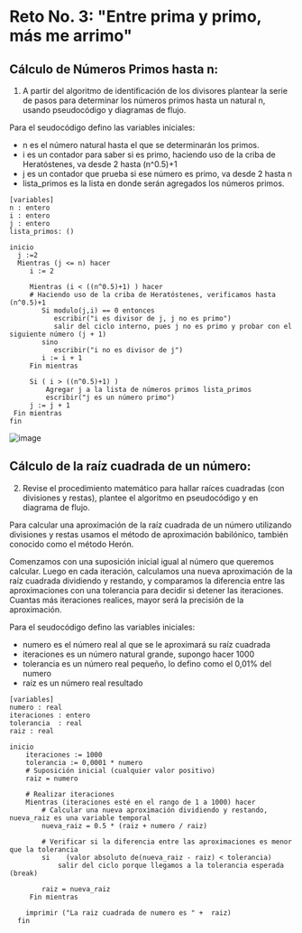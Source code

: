 # Reto No. 3: "Entre prima y primo, más me arrimo"

## Cálculo de Números Primos hasta n: 

1.  A partir del algoritmo de identificación de los divisores plantear la serie de pasos para determinar los números primos hasta un natural n, usando pseudocódigo y diagramas de flujo.

Para el seudocódigo defino las variables iniciales:
 - n es el número natural hasta el que se determinarán los primos.
 - i es un contador para saber si es primo, haciendo uso de la criba de Heratóstenes, va desde 2 hasta (n^0.5)+1
 - j es un contador que prueba si ese número es primo, va desde 2 hasta n
 - lista_primos es la lista en donde serán agregados los números primos.

```pseudocode
[variables]
n : entero    
i : entero    
j : entero
lista_primos: ()  

inicio
  j :=2
  Mientras (j <= n) hacer
     i := 2
 
     Mientras (i < ((n^0.5)+1) ) hacer
     # Haciendo uso de la criba de Heratóstenes, verificamos hasta (n^0.5)+1
        Si modulo(j,i) == 0 entonces
           escribir("i es divisor de j, j no es primo")
           salir del ciclo interno, pues j no es primo y probar con el siguiente número (j + 1) 
        sino
           escribir("i no es divisor de j")
        i := i + 1
     Fin mientras

     Si ( i > ((n^0.5)+1) )
         Agregar j a la lista de números primos lista_primos
         escribir("j es un número primo")
     j := j + 1
 Fin mientras
fin
```
![image](https://github.com/jeriosv/reto_3/assets/142249529/956888ce-8a90-48e0-a2ac-eadf86893913)

## Cálculo de la raíz cuadrada de un número: 

2. Revise el procedimiento matemático para hallar raíces cuadradas (con divisiones y restas), plantee el algoritmo en pseudocódigo y en diagrama de flujo.

Para calcular una aproximación de la raíz cuadrada de un número utilizando divisiones y restas usamos el método de aproximación babilónico, también conocido como el método Herón.

Comenzamos con una suposición inicial igual al número que queremos calcular. Luego en cada iteración, calculamos una nueva aproximación de la raíz cuadrada dividiendo y restando, y comparamos la diferencia entre las aproximaciones con una tolerancia para decidir si detener las iteraciones. Cuantas más iteraciones realices, mayor será la precisión de la aproximación.

Para el seudocódigo defino las variables iniciales:
 - numero es el número real al que se le aproximará su raíz cuadrada
 - iteraciones es un número natural grande, supongo hacer 1000
 - tolerancia es un número real pequeño, lo defino como el 0,01% del numero
 - raiz es un número real resultado

```pseudocode
[variables]
numero : real
iteraciones : entero
tolerancia  : real
raiz : real 

inicio
    iteraciones := 1000
    tolerancia := 0,0001 * numero
    # Suposición inicial (cualquier valor positivo)
    raiz = numero

    # Realizar iteraciones
    Mientras (iteraciones esté en el rango de 1 a 1000) hacer
        # Calcular una nueva aproximación dividiendo y restando, nueva_raiz es una variable temporal
        nueva_raiz = 0.5 * (raiz + numero / raiz)

        # Verificar si la diferencia entre las aproximaciones es menor que la tolerancia
        si    (valor absoluto de(nueva_raiz - raiz) < tolerancia)
            salir del ciclo porque llegamos a la tolerancia esperada (break)

        raiz = nueva_raiz
     Fin mientras

    imprimir ("La raiz cuadrada de numero es " +  raiz)
  fin

```


